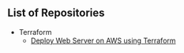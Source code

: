 
## List of Repositories

* Terraform
  * [Deploy Web Server on AWS using Terraform](https://github.com/rabbanigithub/aws-web-terraform)
